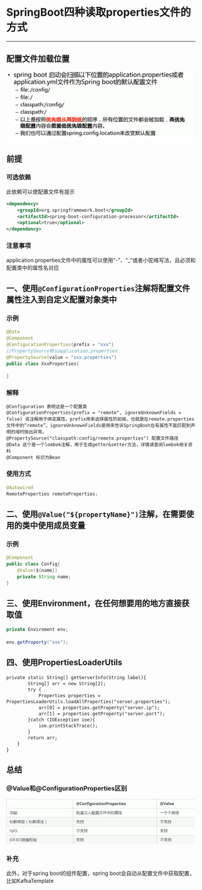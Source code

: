 # SpringBoot四种读取properties文件的方式

---

## 配置文件加载位置

![](image/2022-07-25-09-11-06.png)

## 前提
### 可选依赖
此依赖可以使配置文件有提示
```xml
<dependency>
    <groupId>org.springframework.boot</groupId>
    <artifactId>spring-boot-configuration-processor</artifactId>
    <optional>true</optional>
</dependency>
```

### 注意事项
application.properties文件中的属性可以使用“-”、“_”或者小驼峰写法，且必须和配置类中的属性名对应

## 一、使用`@ConfigurationProperties`注解将配置文件属性注入到自定义配置对象类中

### 示例
```java
@Data
@Component
@ConfigurationProperties(prefix = "xxx")
//PropertySource默认application.properties
@PropertySource(value = "xxx.properties")
public class XxxProperties{
    
}
```

### 解释
```shell
@Configuration 表明这是一个配置类
@ConfigurationProperties(prefix = "remote", ignoreUnknownFields = false) 该注解用于绑定属性。prefix用来选择属性的前缀，也就是在remote.properties文件中的“remote”，ignoreUnknownFields是用来告诉SpringBoot在有属性不能匹配到声明的域时抛出异常。
@PropertySource("classpath:config/remote.properties") 配置文件路径
@Data 这个是一个lombok注解，用于生成getter&setter方法，详情请查阅lombok相关资料
@Component 标识为Bean
```

### 使用方式
```java
@Autowired
RemoteProperties remoteProperties;
```

## 二、使用`@Value("${propertyName}")`注解，在需要使用的类中使用成员变量
### 示例
```java
@Component
public class Config{
    @Value(${name})
    private String name;
}
```

## 三、使用Environment，在任何想要用的地方直接获取值
```java
private Enviroment env;

env.getProperty("xxx");
```

## 四、使用PropertiesLoaderUtils
```
private static String[] getServerInfo(String label){
        String[] arr = new String[2];
        try {
            Properties properties = PropertiesLoaderUtils.loadAllProperties("server.properties");
            arr[0] = properties.getProperty("server.ip");
            arr[1] = properties.getProperty("server.port");
        }catch (IOException ioe){
            ioe.printStackTrace();
        }
        return arr;
    }
}
```

## 总结
### @Value和@ConfigurationProperties区别

![](image/2022-07-25-09-15-53.png)

### 补充

此外，对于spring boot的组件配置，spring boot会自动从配置文件中获取配置，比如KafkaTemplate